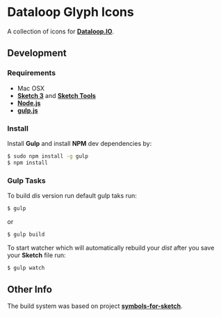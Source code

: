 # Dataloop Glyph Icons

A collection of icons for [**Dataloop.IO**](https://www.dataloop.io/).

## Development

### Requirements

- Mac OSX
- [**Sketch 3**](http://bohemiancoding.com/sketch) and [**Sketch Tools**](http://bohemiancoding.com/sketch/tool/)
- [**Node.js**](http://nodejs.org/)
- [**gulp.js**](http://gulpjs.com/)


### Install

Install **Gulp** and install **NPM** dev dependencies by:

```bash
$ sudo npm install -g gulp
$ npm install
```


### Gulp Tasks

To build _dis_ version run default gulp taks run:

```bash
$ gulp
```

or

```bash
$ gulp build
```

To start watcher which will automatically rebuild your _dist_ after you save your **Sketch** file run:

```bash
$ gulp watch
```

## Other Info

The build system was based on project [**symbols-for-sketch**](https://github.com/cognitom/symbols-for-sketch).
